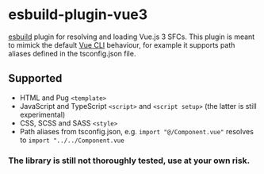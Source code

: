 # esbuild-plugin-vue3

[esbuild](https://esbuild.github.io/) plugin for resolving and loading Vue.js 3 SFCs.
This plugin is meant to mimick the default [Vue CLI](https://cli.vuejs.org/) behaviour, for example it supports path aliases defined in the tsconfig.json file.

## Supported
* HTML and Pug `<template>`
* JavaScript and TypeScript `<script>` and `<script setup>` (the latter is still experimental)
* CSS, SCSS and SASS `<style>`
* Path aliases from tsconfig.json, e.g. `import "@/Component.vue"` resolves to `import "../../Component.vue`

### The library is still not thoroughly tested, use at your own risk.
